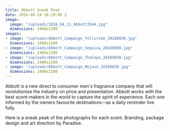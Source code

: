 ```yaml
---
title: Abbott Sneak Peak
date: 2016-08-24 18:29:00 Z
image:
  image: "/uploads/2016_04_11_Abbott3544.jpg"
  dimensions: 2400x1200
images:
- image: "/uploads/Abbott_Campaign_Telluride_20160830.jpg"
  dimensions: 2400x1200
- image: "/uploads/Abbott_Campaign_Sequioa_20160830.jpg"
  dimensions: 2400x1200
- image: "/uploads/Abbott_Campaign_TheCape_20160830.jpg"
  dimensions: 2400x1200
- image: "/uploads/Abbott_Campaign_Mojave_20160830.jpg"
  dimensions: 2400x1200
---
```


Abbott is a new direct to consumer men's fragrance company that will revolutionise the industry on price and presentation. Abbott works with the best scent-makers in the world to capture the spirit of experience. Each one informed by the owners favourite destinations—as a daily reminder live fully. 

Here is a sneak peak of the photographs for each scent. Branding, package design and art direction by Paradise.
